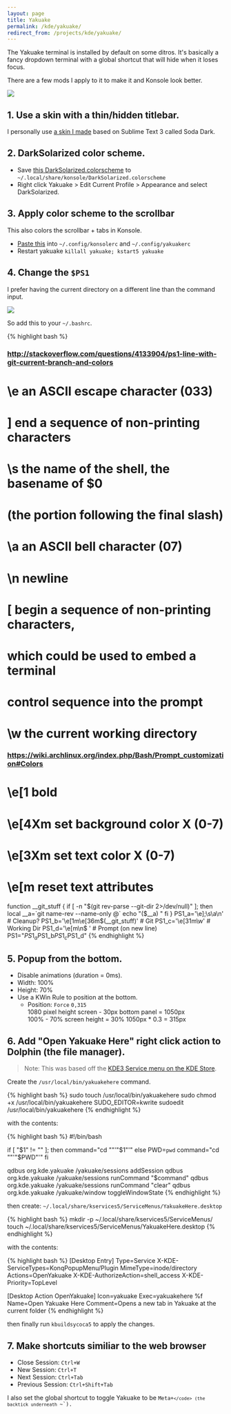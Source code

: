 ```yaml
---
layout: page
title: Yakuake
permalink: /kde/yakuake/
redirect_from: /projects/kde/yakuake/
---
```


The Yakuake terminal is installed by default on some ditros. It's basically a fancy dropdown terminal with a global shortcut that will hide when it loses focus.

There are a few mods I apply to it to make it and Konsole look better.

![](https://i.imgur.com/baM5xrA.png)

## 1. Use a skin with a thin/hidden titlebar.

I personally use [a skin I made](https://store.kde.org/p/1165686/) based on Sublime Text 3 called Soda Dark.

## 2. DarkSolarized color scheme.
* Save [this DarkSolarized.colorscheme](https://gist.githubusercontent.com/Zren/ac21428f75e4d121026df0fe1264ad86/raw/DarkSolarized.colorscheme) to `~/.local/share/konsole/DarkSolarized.colorscheme`
* Right click Yakuake > Edit Current Profile > Appearance and select DarkSolarized.

## 3. Apply color scheme to the scrollbar

This also colors the scrollbar + tabs in Konsole.

* [Paste this](https://gist.githubusercontent.com/Zren/b77d43816125676e9db55e69837c8e5d/raw/konsolerc) into `~/.config/konsolerc` and `~/.config/yakuakerc`
* Restart yakuake `killall yakuake; kstart5 yakuake`


## 4. Change the `$PS1`

I prefer having the current directory on a different line than the command input.

![](https://i.imgur.com/dgFucbV.png)

So add this to your `~/.bashrc`.

{% highlight bash %}
### http://stackoverflow.com/questions/4133904/ps1-line-with-git-current-branch-and-colors

# \e     an ASCII escape character (033)
# \]     end a sequence of non-printing characters
# \s     the  name  of  the shell, the basename of $0
#        (the portion following the final slash)
# \a     an ASCII bell character (07)
# \n     newline
# \[     begin a sequence of non-printing characters,
#        which could be used to embed a terminal
#        con­trol sequence into the prompt
# \w     the current working directory
### https://wiki.archlinux.org/index.php/Bash/Prompt_customization#Colors
# \e[1      bold
# \e[4Xm    set background color X (0-7)
# \e[3Xm    set text color X (0-7)
# \e[m      reset text attributes
function __git_stuff {
  if [ -n "$(git rev-parse --git-dir 2>/dev/null)" ]; then
    local __a=`git name-rev --name-only @`
    echo "($__a) "
  fi
}
PS1_a='\e];\s\a\n'                # Cleanup?
PS1_b='\e[1m\e[36m$(__git_stuff)' # Git
PS1_c='\e[31m\w'                  # Working Dir
PS1_d='\e[m\n$ '                  # Prompt (on new line)
PS1="$PS1_a$PS1_b$PS1_c$PS1_d"
{% endhighlight %}

## 5. Popup from the bottom.

* Disable animations (duration = 0ms).
* Width: 100%
* Height: 70%
* Use a KWin Rule to position at the bottom.
    * Position: `Force` `0,315`  
      1080 pixel height screen - 30px bottom panel = 1050px  
      100% - 70% screen height = 30%
      1050px * 0.3 = 315px

## 6. Add "Open Yakuake Here" right click action to Dolphin (the file manager).

> Note: This was based off the [KDE3 Service menu on the KDE Store](https://store.kde.org/p/998412/).

Create the `/usr/local/bin/yakuakehere` command.

{% highlight bash %}
sudo touch /usr/local/bin/yakuakehere
sudo chmod +x /usr/local/bin/yakuakehere
SUDO_EDITOR=kwrite sudoedit /usr/local/bin/yakuakehere
{% endhighlight %}

with the contents:

{% highlight bash %}
#!/bin/bash

if [ "$1" != "" ]; then
    command="cd ""'"$1"'"
else
    PWD=`pwd`
    command="cd ""'"$PWD"'"
fi

qdbus org.kde.yakuake /yakuake/sessions addSession
qdbus org.kde.yakuake /yakuake/sessions runCommand "$command"
qdbus org.kde.yakuake /yakuake/sessions runCommand "clear"
qdbus org.kde.yakuake /yakuake/window toggleWindowState
{% endhighlight %}

then create: `~/.local/share/kservices5/ServiceMenus/YakuakeHere.desktop`

{% highlight bash %}
mkdir -p ~/.local/share/kservices5/ServiceMenus/
touch ~/.local/share/kservices5/ServiceMenus/YakuakeHere.desktop
{% endhighlight %}

with the contents:

{% highlight bash %}
[Desktop Entry]
Type=Service
X-KDE-ServiceTypes=KonqPopupMenu/Plugin
MimeType=inode/directory
Actions=OpenYakuake
X-KDE-AuthorizeAction=shell_access
X-KDE-Priority=TopLevel

[Desktop Action OpenYakuake]
Icon=yakuake
Exec=yakuakehere %f
Name=Open Yakuake Here
Comment=Opens a new tab in Yakuake at the current folder
{% endhighlight %}

then finally run `kbuildsycoca5` to apply the changes.

## 7. Make shortcuts similiar to the web browser

* Close Session: `Ctrl+W`
* New Session: `Ctrl+T`
* Next Session: `Ctrl+Tab`
* Previous Session: `Ctrl+Shift+Tab`

I also set the global shortcut to toggle Yakuake to be <code>Meta+`</code> (the backtick underneath `~`).
